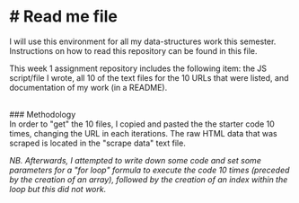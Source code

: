 <h1> # Read me file </h1>
I will use this environment for all my data-structures work this semester. Instructions on how to read this repository can be found in this file.

This week 1 assignment repository includes the following item: the JS script/file I wrote, all 10 of the text files for the 10 URLs that were listed, and documentation of my work (in a README).

<br>### Methodology</br> In order to "get" the 10 files, I copied and pasted the the starter code 10 times, changing the URL in each iterations. The raw HTML data that was scraped is located in the "scrape data" text file.

_NB. Afterwards, I attempted to write down some code and set some parameters for a "for loop" formula to execute the code 10 times (preceded by the creation of an array), followed by the creation of an index within the loop but this did not work._

